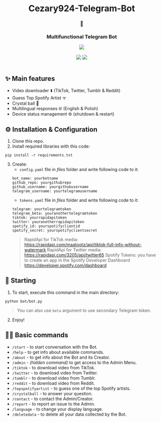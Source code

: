 <div align="center">
   <h1>Cezary924-Telegram-Bot</h1>
   <h3>🤖</h3>
   <h3>Multifunctional Telegram Bot</h3>
   <a href="https://t.me/Cezary924Bot" target="__blank"><img src="https://img.shields.io/badge/Telegram-Bot-blue.svg?logo=telegram"></a><br/><br/>
   <a href="https://github.com/Cezary924/Cezary924-Telegram-Bot/blob/master/README.md" target="__blank"><img src="https://img.shields.io/badge/lang-en-blue.svg"></a>
   <a href="https://github.com/Cezary924/Cezary924-Telegram-Bot/blob/master/README.pl-pl.md" target="__blank"><img src="https://img.shields.io/badge/lang-pl-red.svg"></a>
</div><br/>

## ✨ Main features
- Video downloader ⬇️ (TikTok, Twitter, Tumblr & Reddit)
- Guess Top Spotify Artist ᯤ
- Crystal ball 🔮
- Multilingual responses 🌐 (English & Polish)
- Device status management ⚙️ (shutdown & restart) 

## ⚙️ Installation & Configuration
1. Clone this repo.
2. Install required libraries with this code:
```
pip install -r requirements.txt
```
3. Create:
   - ```config.yaml``` file in *files* folder and write following code to it:
   ```
   bot_name: yourbotname
   github_repo: yourgithubrepo
   github_username: yourgithubusername
   telegram_username: yourtelegramusername
   ```
   - ```tokens.yaml``` file in *files* folder and write following code to it:
   ```
   telegram: yourtelegramtoken
   telegram_beta: youranothertelegramtoken
   tiktok: yourrapidapitoken
   twitter: youranotherrapidapitoken
   spotify_id: yourspotifyclientid
   spotify_secret: yourspotifyclientsecret
   ```
   > RapidApi for TikTok media: https://rapidapi.com/maatootz/api/tiktok-full-info-without-watermark
   > RapidApi for Twitter media: https://rapidapi.com/3205/api/twitter65
   > Spotify Tokens: you have to create an app in the Spotify Developer Dashboard https://developer.spotify.com/dashboard

## 🚀 Starting
1. To start, execute this command in the main directory:
```
python bot/bot.py
```
> You can also use ```beta``` argument to use secondary Telegram token.
2. Enjoy!

## 🧑‍💻 Basic commands
- ```/start``` - to start conversation with the Bot.
- ```/help``` - to get info about available commands.
- ```/about``` - to get info about the Bot and its Creator.
- ```/admin``` - _(hidden command)_ to get access to the Admin Menu.
- ```/tiktok``` - to download video from TikTok.
- ```/twitter``` - to download video from Twitter.
- ```/tumblr``` - to download video from Tumblr.
- ```/reddit``` - to download video from Reddit.
- ```/topspotifyartist``` - to guess one of the top Spotify artists.
- ```/crystalball``` - to answer your question.
- ```/contact``` - to contact the Admin/Creator.
- ```/report``` - to report an issue to the Admin.
- ```/language``` - to change your display language.
- ```/deletedata``` - to delete all your data collected by the Bot.
